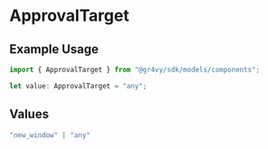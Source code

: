 # ApprovalTarget

## Example Usage

```typescript
import { ApprovalTarget } from "@gr4vy/sdk/models/components";

let value: ApprovalTarget = "any";
```

## Values

```typescript
"new_window" | "any"
```